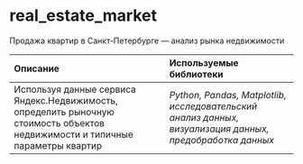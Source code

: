 # real_estate_market
 Продажа квартир в Санкт-Петербурге — анализ рынка недвижимости

| Описание | Используемые библиотеки | 
| :---------------------- | :---------------------- |
| Используя данные сервиса Яндекс.Недвижимость, определить рыночную стоимость объектов недвижимости и типичные параметры квартир| *Python, Pandas, Matplotlib, исследовательский анализ данных, визуализация данных, предобработка данных* |
